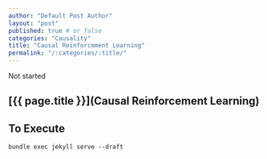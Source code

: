 ```yaml
---
author: "Default Post Author"
layout: "post"
published: true # or false
categories: "Causality"
title: "Causal Reinforcement Learning"
permalink: "/:categories/:title/"
---
```


Not started

## [{{ page.title }}](Causal Reinforcement Learning)

## To Execute
```
bundle exec jekyll serve --draft
```

